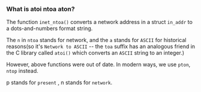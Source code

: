 ### What is atoi ntoa aton?

The function `inet_ntoa()` converts a network address in a struct `in_addr` to a dots-and-numbers format string.

The `n` in `ntoa` stands for network, and the `a` stands for `ASCII` for historical reasons(so it's `Network to ASCII` -- the `toa` suffix has an analogous friend in the C library called `atoi()` which converts an `ASCII` string to an integer.)

However, above functions were out of date. In modern ways, we use `pton`, `ntop`  instead.

p stands for `present` , n stands for `network`.

